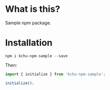 # What is this?
Sample npm package.

# Installation
`npm i kchu-npm-sample --save`

Then:

```js
import { initialize } from 'kchu-npm-sample';

initialize();
```
